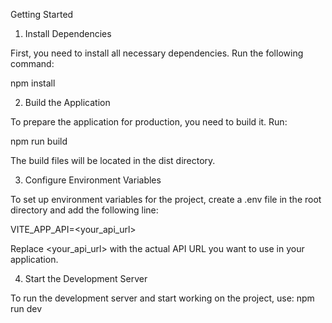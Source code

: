 Getting Started

1. Install Dependencies

First, you need to install all necessary dependencies. Run the following command:

npm install

2. Build the Application

To prepare the application for production, you need to build it. Run:

npm run build

The build files will be located in the dist directory.

3. Configure Environment Variables

To set up environment variables for the project, create a .env file in the root directory and add the following line:

VITE_APP_API=<your_api_url>

Replace <your_api_url> with the actual API URL you want to use in your application.

4. Start the Development Server

To run the development server and start working on the project, use:
npm run dev